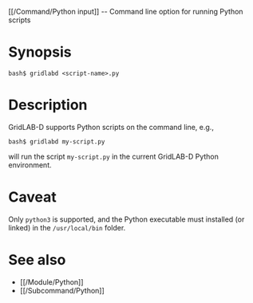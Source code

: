 [[/Command/Python input]] -- Command line option for running Python scripts

# Synopsis

~~~
bash$ gridlabd <script-name>.py
~~~

# Description

GridLAB-D supports Python scripts on the command line, e.g.,

~~~
bash$ gridlabd my-script.py
~~~

will run the script `my-script.py` in the current GridLAB-D Python environment.

# Caveat

Only `python3` is supported, and the Python executable must installed (or linked) in the `/usr/local/bin` folder.

# See also

* [[/Module/Python]]
* [[/Subcommand/Python]]
